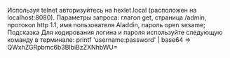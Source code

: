 Используя telnet авторизуйтесь на hexlet.local (расположен на localhost:8080).
Параметры запроса: 
глагол get, страница /admin, протокол http 1.1, имя пользователя Aladdin, пароль open sesame;
Подсказка
Для кодирования логина и пароля используйте следующую команду в терминале: 
printf 'username:password' | base64 => QWxhZGRpbmc6b3BlbiBzZXNhbWU=